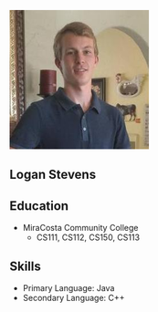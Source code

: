 ![Logan Stevens](https://github.com/loganscottstevens/github-pages-with-jekyll/blob/master/31288765%5B8%5D.jpg)


## Logan Stevens

## Education
* MiraCosta Community College
   * CS111, CS112, CS150, CS113

## Skills
* Primary Language: Java
* Secondary Language: C++

